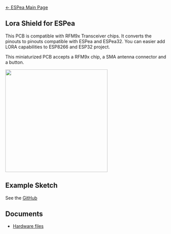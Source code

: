 [← ESPea Main Page](/ESPea_And_Shields "wikilink")

## Lora Shield for ESPea

This PCB is compatible with RFM9x Transceiver chips. It converts the
pinouts to pinouts compatible with ESPea and ESPea32. You can easier add
LORA capabilities to ESP8266 and ESP32 project.

This miniaturized PCB accepts a RFM9x chip, a SMA antenna connector and
a
button.

<img src="http://7fvk57.com1.z0.glb.clouddn.com/lora-soldered.jpg" width="320">

## Example Sketch

See the
[GitHub](https://github.com/AprilBrother/ESPea-Examples/tree/master/examples/03.Shields/shield-lora)

## Documents

  - [Hardware files](https://github.com/AprilBrother/ESPea-Lora-Shield)